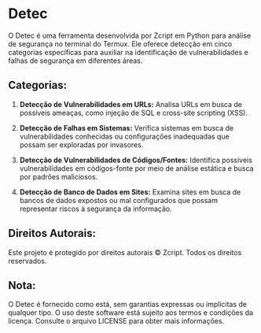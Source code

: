 # Detec

O Detec é uma ferramenta desenvolvida por Zcript em Python para análise de segurança no terminal do Termux. Ele oferece detecção em cinco categorias específicas para auxiliar na identificação de vulnerabilidades e falhas de segurança em diferentes áreas.

## Categorias:

1. **Detecção de Vulnerabilidades em URLs:** Analisa URLs em busca de possíveis ameaças, como injeção de SQL e cross-site scripting (XSS).

2. **Detecção de Falhas em Sistemas:** Verifica sistemas em busca de vulnerabilidades conhecidas ou configurações inadequadas que possam ser exploradas por invasores.

3. **Detecção de Vulnerabilidades de Códigos/Fontes:** Identifica possíveis vulnerabilidades em códigos-fonte por meio de análise estática e busca por padrões maliciosos.

4. **Detecção de Banco de Dados em Sites:** Examina sites em busca de bancos de dados expostos ou mal configurados que possam representar riscos à segurança da informação.

## Direitos Autorais:

Este projeto é protegido por direitos autorais © Zcript. Todos os direitos reservados.

## Nota:

O Detec é fornecido como está, sem garantias expressas ou implícitas de qualquer tipo. O uso deste software está sujeito aos termos e condições da licença. Consulte o arquivo LICENSE para obter mais informações.
